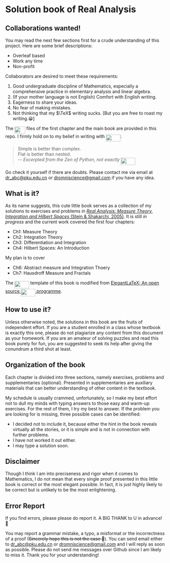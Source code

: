 # Solution book of Real Analysis

## Collaborations wanted!

You may read the next few sections first for a crude understanding of this project. Here are some brief descriptions:

- Overleaf based
- Work any time
- Non-profit

Collaborators are desired to meet these requirements:
1. Good undergraduate discipline of Mathematics, especially a comprehensive practice in elementary analysis and linear algebra.
2. (If your mother language is not English) Comfort with English writing.
3. Eagerness to share your ideas.
4. No fear of making mistakes.
5. Not thinking that my $\TeX$ writing sucks. [But you are free to roast my writing.😀]

The <img src="svgs/1f0597fbd477973ca54be5f188c6438f.svg?invert_in_darkmode" align=middle width=33.19013609999999pt height=22.465723500000017pt/> files of the first chapter and the main book are provided in this repo. I firmly hold on to my belief in writing with <img src="svgs/87181ad2b235919e0785dee664166921.svg?invert_in_darkmode" align=middle width=45.69716744999999pt height=22.465723500000017pt/>:
> Simple is better than complex.  
> Flat is better than nested.  
> *-- Excerpted from the Zen of Python, not exactly <img src="svgs/87181ad2b235919e0785dee664166921.svg?invert_in_darkmode" align=middle width=45.69716744999999pt height=22.465723500000017pt/>*

Go check it yourself if there are doubts. Please contact me via email at dr_abc@pku.edu.cn or dromniscience@gmail.com if you have any idea.

## What is it?
As its name suggests, this cute little book serves as a collection of my solutions to exercises and problems in [*Real Analysis: Measure Theory, Integration and Hilbert Spaces* (Stein & Shakarchi, 2005)](https://press.princeton.edu/books/hardcover/9780691113869/real-analysis). It is still *in progress* and the current work covered the first four chapters:

- Ch1: Measure Theory
- Ch2: Integration Theory
- Ch3: Differentiation and Integration
- Ch4: Hilbert Spaces: An Introduction

My plan is to cover 

- Ch6: Abstract measure and Integration Thoery
- Ch7: Hausdroff Measure and Fractals

The <img src="svgs/87181ad2b235919e0785dee664166921.svg?invert_in_darkmode" align=middle width=45.69716744999999pt height=22.465723500000017pt/> template of this book is modified from [ElegantLaTeX: An open source <img src="svgs/87181ad2b235919e0785dee664166921.svg?invert_in_darkmode" align=middle width=45.69716744999999pt height=22.465723500000017pt/> programme](https://github.com/ElegantLaTeX/ElegantBook).

## How to use it?
Unless otherwise noted, the solutions in this book are the fruits of independent effort. If you are a student enrolled in a class whose textbook is exactly this one, please do not plagiarize any content from this document as your homework. If you are an amateur of solving puzzles and read this book purely for fun, you are suggested to seek its help after giving the conundrum a third shot at least.

## Organization of the book
Each chapter is divided into three sections, namely exercises, problems and supplementaries (optional). Presented in supplementaries are auxiliary materials that can better understanding of other content in the textbook.

My schedule is usually crammed, unfortunately, so I make my best effort not to dull my minds with typing answers to those easy and warm-up exercises. For the rest of them, I try my best to answer. If the problem you are looking for is missing, three possible cases can be identified:
- I decided not to include it, because either the hint in the book reveals virtually all the stories, or it is simple and is not in connection with further problems.
- I have not worked it out either.
- I may type a solution soon.


## Disclaimer
Though I think I am into preciseness and rigor when it comes to Mathematics, I do not mean that every single proof presented in this little book is correct or the most elegant possible. In fact, it is just highly likely to be correct but is unlikely to be the most enlightening.

## Error Report
If you find errors, please please do report it. A BIG THANK to U in advance! 🥰

You may report a grammar mistake, a typo, a misformat or the incorrectness of a proof (~~Sincerely hope this is not the case 🥺~~). You can send email either to dr_abc@pku.edu.cn or dromniscience@gmail.com and I will reply as soon as possible. Please do not send me messages over Github since I am likely to miss it. Thank you for your understanding!
